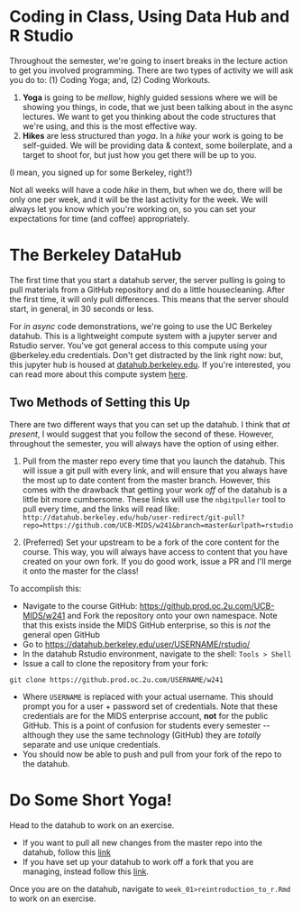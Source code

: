 # Coding in Class, Using Data Hub and R Studio

Throughout the semester, we're going to insert breaks in the lecture action to get you involved programming. There are two types of activity we will ask you do to: (1) Coding Yoga; and, (2) Coding Workouts.

1. **Yoga** is going to be *mellow*, highly guided sessions where we will be showing you things, in code, that we just been talking about in the async lectures. We want to get you thinking about the code structures that we're using, and this is the most effective way. 
2. **Hikes** are less structured than *yoga*. In a *hike*  your work is going to be self-guided. We will be providing data & context, some boilerplate, and a target to shoot for, but just how you get there will be up to you.

(I mean, you signed up for some Berkeley, right?) 

Not all weeks will have a code *hike* in them, but when we do, there will be only one per week, and it will be the last activity for the week. We will always let you know which you're working on, so you can set your expectations for time (and coffee) appropriately.

# The Berkeley DataHub 
The first time that you start a datahub server, the server pulling is going to pull materials from a GitHub repository and do a little housecleaning. After the first time, it will only pull differences. This means that the server should start, in general, in 30 seconds or less.

For *in async* code demonstrations, we're going to use the UC Berkeley datahub. This is a lightweight compute system with a jupyter server and Rstudio server. You've got general access to this compute using your @berkeley.edu credentials. Don't get distracted by the link right now: but, this jupyter hub is housed at [datahub.berkeley.edu](https://datahub.berkeley.edu). If you're interested, you can read more about this compute system [here](https://jupyterhub.readthedocs.io/en/stable/).

## Two Methods of Setting this Up 

There are two different ways that you can set up the datahub. I think that _at present_, I would suggest that you follow the second of these. However, throughout the semester, you will always have the option of using either. 

1. Pull from the master repo every time that you launch the datahub. This will issue a git pull with every link, and will ensure that you always have the most up to date content from the master branch. However, this comes with the drawback that getting your work _off_ of the datahub is a little bit more cumbersome. These links will use the `nbgitpuller` tool to pull every time, and the links will read like:  `http://datahub.berkeley.edu/hub/user-redirect/git-pull?repo=https://github.com/UCB-MIDS/w241&branch=master&urlpath=rstudio`

2. (Preferred) Set your upstream to be a fork of the core content for the course. This way, you will always have access to content that you have created on your own fork. If you do good work, issue a PR and I'll merge it onto the master for the class! 

To accomplish this: 

- Navigate to the course GitHub: https://github.prod.oc.2u.com/UCB-MIDS/w241 and Fork the repository onto your own namespace. Note that this exists inside the MIDS GitHub enterprise, so this is *not* the general open GitHub
- Go to https://datahub.berkeley.edu/user/USERNAME/rstudio/
- In the datahub Rstudio environment, navigate to the shell: `Tools > Shell` 
- Issue a call to clone the repository from your fork: 

```
git clone https://github.prod.oc.2u.com/USERNAME/w241
``` 

- Where `USERNAME` is replaced with your actual username. This should prompt you for a user + password set of credentials. Note that these credentials are for the MIDS enterprise account, **not** for the public GitHub. This is a point of confusion for students every semester -- although they use the same technology (GitHub) they are *totally* separate and use unique credentials. 
- You should now be able to push and pull from your fork of the repo to the datahub. 

# Do Some Short Yoga! 

Head to the datahub to work on an exercise. 

- If you want to pull all new changes from the master repo into the datahub, follow this [link](http://datahub.berkeley.edu/hub/user-redirect/git-pull?repo=https://github.com/UCB-MIDS/w241&branch=master&urlpath=rstudio)
- If you have set up your datahub to work off a fork that you are managing, instead follow this [link](https://datahub.berkeley.edu/user/USERNAME/rstudio/). 


Once you are on the datahub,  navigate to `week_01>reintroduction_to_r.Rmd` to work on an exercise.
